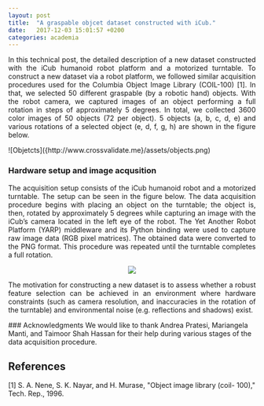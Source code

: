 ```yaml
---
layout: post
title:  "A graspable objcet dataset constructed with iCub."
date:   2017-12-03 15:01:57 +0200
categories: academia
---
```


<p align="justify">
In this technical post,  the detailed description of a new dataset constructed with the iCub humanoid robot platform and a motorized turntable.  To construct a new dataset via a robot platform, we followed similar acquisition procedures used for the Columbia Object Image Library (COIL-100) [1].  In that, we selected 50 different graspable (by a robotic hand) objects. With the robot camera, we captured images of an object performing a full rotation in steps of approximately 5 degrees. In total, we collected 3600 color images of 50 objects (72 per object). 5 objects (a, b, c, d, e) and various rotations of a selected object (e, d, f, g, h) are shown in the  figure below.
</p>
![Objetcts]({http://www.crossvalidate.me}/assets/objects.png)

### Hardware setup and image acqusition
<p align="justify">
The acquisition setup consists of the iCub humanoid robot and a motorized turntable. The setup can be seen in the figure below. The data acquisition procedure begins with placing an object on the turntable; the object is, then, rotated by approximately 5 degrees while capturing an image with the iCub’s camera located in the left eye of the robot. The Yet Another Robot Platform (YARP) middleware and its Python binding were used to capture raw image data (RGB pixel matrices). The obtained data were converted to the PNG format. This procedure was repeated until the turntable completes a full rotation. 
</p>
<p align="center">
<img src="http://www.crossvalidate.me/assets/icub.png" >
</p>

<p align="justify">
The motivation for constructing a new dataset is to assess whether a robust feature selection can be achieved in an environment where hardware constraints (such as camera resolution, and inaccuracies in the rotation of the turntable) and environmental noise (e.g. reflections and shadows) exist.
</p>
### Acknowledgments
We would like to thank Andrea Pratesi, Mariangela Manti, and Taimoor Shah Hassan for their help during various stages of the data acquisition procedure.

## References
[1] S. A. Nene, S. K. Nayar, and H. Murase, "Object image library (coil- 100)," Tech. Rep., 1996.
